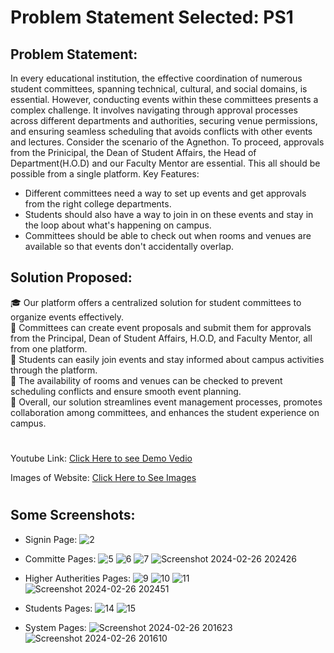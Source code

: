 # Problem Statement Selected: PS1

## Problem Statement:
In every educational institution, the effective coordination of numerous student committees, spanning
technical, cultural, and social domains, is essential. However, conducting events within these committees
presents a complex challenge. It involves navigating through approval processes across different
departments and authorities, securing venue permissions, and ensuring seamless scheduling that avoids
conflicts with other events and lectures.
Consider the scenario of the Agnethon. To proceed, approvals from the Prinicipal, the Dean of Student
Affairs, the Head of Department(H.O.D) and our Faculty Mentor are essential. This all should be possible
from a single platform.
Key Features:
- Different committees need a way to set up events and get approvals from the right college
departments.
- Students should also have a way to join in on these events and stay in the loop about what's
happening on campus.
- Committees should be able to check out when rooms and venues are available so that events don't
accidentally overlap.

## Solution Proposed:
🎓 Our platform offers a centralized solution for student committees to organize events effectively. <br/>
📝 Committees can create event proposals and submit them for approvals from the Principal, Dean of Student Affairs, H.O.D, and Faculty Mentor, all from one platform. <br/>
📅 Students can easily join events and stay informed about campus activities through the platform. <br/>
🏫 The availability of rooms and venues can be checked to prevent scheduling conflicts and ensure smooth event planning. <br/>
🚀 Overall, our solution streamlines event management processes, promotes collaboration among committees, and enhances the student experience on campus. <br/>

#
Youtube Link: [Click Here to see Demo Vedio](https://www.youtube.com/watch?v=l6EVi9K3bCE)

Images of Website:  [Click Here to See Images](https://drive.google.com/drive/folders/1gP6ucrd_qjF2P5Sh7NNRTLaGEwpVIMFr?usp=sharing)
#

## Some Screenshots:
- Signin Page:
![2](https://github.com/chinmay0910/Kalki_Agnethon/assets/78205628/4dfde5d9-881a-4b93-b98e-ae796d9b88fe)

- Committe Pages:
![5](https://github.com/chinmay0910/Kalki_Agnethon/assets/78205628/d077513c-12f8-4a2d-82e5-179283274286)
![6](https://github.com/chinmay0910/Kalki_Agnethon/assets/78205628/99fe654c-a568-4bc9-98bb-bff6f6682788)
![7](https://github.com/chinmay0910/Kalki_Agnethon/assets/78205628/d79eef31-2cb4-4f2f-b6d2-85481937be03)
![Screenshot 2024-02-26 202426](https://github.com/chinmay0910/Kalki_Agnethon/assets/78205628/af798142-d33b-4672-a6d1-da944d3b6c69)

- Higher Autherities Pages:
![9](https://github.com/chinmay0910/Kalki_Agnethon/assets/78205628/e7d9b45d-d733-4287-b207-53f088859575)
![10](https://github.com/chinmay0910/Kalki_Agnethon/assets/78205628/a2b8a617-9b1c-48ff-8809-bfef472b5a23)
![11](https://github.com/chinmay0910/Kalki_Agnethon/assets/78205628/05923731-7d2c-43ca-9d9e-755c80b6735d)
![Screenshot 2024-02-26 202451](https://github.com/chinmay0910/Kalki_Agnethon/assets/78205628/5c247ad4-e788-4ccc-a460-041480aeecd8)

- Students Pages:
![14](https://github.com/chinmay0910/Kalki_Agnethon/assets/78205628/baad2faa-985c-49f0-8d4f-50411a521f13)
![15](https://github.com/chinmay0910/Kalki_Agnethon/assets/78205628/ac588c66-34c4-4b91-a945-61779557ae85)

- System Pages:
![Screenshot 2024-02-26 201623](https://github.com/chinmay0910/Kalki_Agnethon/assets/78205628/225e5a24-1a82-4809-a2c4-b13c4cb16f78)
![Screenshot 2024-02-26 201610](https://github.com/chinmay0910/Kalki_Agnethon/assets/78205628/6efd611f-a6ef-4363-bd19-adfdeac5ddde)
